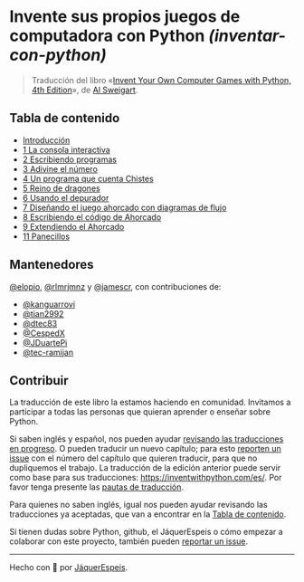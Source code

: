# Invente sus propios juegos de computadora con Python _(inventar-con-python)_

> Traducción del libro
«[Invent Your Own Computer Games with Python, 4th Edition](https://inventwithpython.com/invent4thed/)»,
de [Al Sweigart](https://twitter.com/AlSweigart).

## Tabla de contenido

 * [Introducción](introduccion.md)
 * [1 La consola interactiva](capitulo1.md)
 * [2 Escribiendo programas](capitulo2.md)
 * [3 Adivine el número](capitulo3.md)
 * [4 Un programa que cuenta Chistes](capitulo4.md)
 * [5 Reino de dragones](capitulo5.md)
 * [6 Usando el depurador](capitulo6.md)
 * [7 Diseñando el juego ahorcado con diagramas de flujo](capitulo7.md)
 * [8 Escribiendo el código de Ahorcado](capitulo8.md)
 * [9 Extendiendo el Ahorcado](capitulo9.md)
 * [11  Panecillos](capitulo11.md)

## Mantenedores

[@elopio](https://github.com/elopio), [@rlmrjmnz](https://github.com/rlmrjmnz) y [@jamescr](https://github.com/jamescr), con contribuciones de:

* [@kanguarrovi](https://github.com/kanguarrovi)
* [@tian2992](https://github.com/tian2992)
* [@dtec83](https://github.com/dtec83)
* [@CespedX](https://github.com/CespedX)
* [@JDuartePi](https://github.com/JDuartePi)
* [@tec-ramijan](https://github.com/tec-ramijan)

## Contribuir

La traducción de este libro la estamos haciendo en comunidad. Invitamos a participar a todas las personas que quieran aprender o enseñar sobre Python.

Si saben inglés y español, nos pueden ayudar [revisando las traducciones en progreso](https://github.com/JaquerEspeis/inventar-con-python/pulls). O pueden traducir un nuevo capítulo; para esto [reporten un issue](https://github.com/JaquerEspeis/inventar-con-python/issues/new) con el número del capítulo que quieren traducir, para que no dupliquemos el trabajo. La traducción de la edición anterior puede servir como base para sus traducciones: https://inventwithpython.com/es/. Por favor tenga presente las [pautas de traducción](https://github.com/JaquerEspeis/inventar-con-python/wiki/Pautas-de-traducci%C3%B3n). 

Para quienes no saben inglés, igual nos pueden ayudar revisando las traducciones ya aceptadas, que van a encontrar en la [Tabla de contenido](#tabla-de-contenido).

Si tienen dudas sobre Python, github, el JáquerEspeis o cómo empezar a colaborar con este proyecto, también pueden [reportar un issue](https://github.com/JaquerEspeis/inventar-con-python/issues/new).

***

Hecho con :rainbow: por [JáquerEspeis](https://github.com/jaquerespeis).
